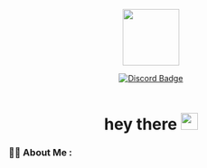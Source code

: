 <p align="center"><img src="https://media.giphy.com/media/M9gbBd9nbDrOTu1Mqx/giphy.gif" width="100"/></p>
<p align="center">
<a href="https://discordapp.com/users/614387411237208074"><img src="https://img.shields.io/badge/Discord?style=for-the-badge&logo=discord&logoColor=white" alt="Discord Badge"></a>
</p>
<p align="center"><img src="https://komarev.com/ghpvc/?username=Zzzarix&style=flat-square&color=blue" alt=""></p>

<h1 align="center">hey there <img src="https://media.giphy.com/media/hvRJCLFzcasrR4ia7z/giphy.gif" width="30px"></h1>


### :man_technologist: About Me :
